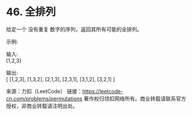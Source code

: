 # 46. 全排列
给定一个 没有重复 数字的序列，返回其所有可能的全排列。

示例:

输入:   
[1,2,3]  

输出:  
[
  [1,2,3],
  [1,3,2],
  [2,1,3],
  [2,3,1],
  [3,1,2],
  [3,2,1]
]


来源：力扣（LeetCode）
链接：https://leetcode-cn.com/problems/permutations
著作权归领扣网络所有。商业转载请联系官方授权，非商业转载请注明出处。